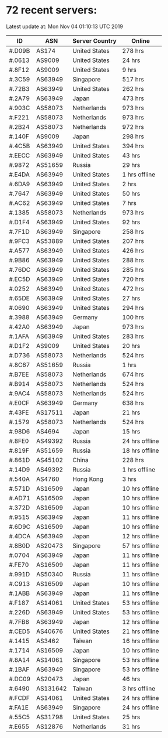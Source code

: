 # 72 recent servers:

Latest update at: Mon Nov 04 01:10:13 UTC 2019

| ID | ASN | Server Country | Online |
| -- | --- | -------------- | ------ |
| #.D09B | AS174 | United States | 278 hrs |
| #.0613 | AS9009 | United States | 24 hrs |
| #.8F12 | AS9009 | United States | 9 hrs |
| #.3C59 | AS63949 | Singapore | 517 hrs |
| #.72B3 | AS63949 | United States | 262 hrs |
| #.2A79 | AS63949 | Japan | 473 hrs |
| #.903C | AS58073 | Netherlands | 973 hrs |
| #.F221 | AS58073 | Netherlands | 973 hrs |
| #.2B24 | AS58073 | Netherlands | 972 hrs |
| #.140F | AS9009 | Japan | 298 hrs |
| #.4C5B | AS63949 | United States | 394 hrs |
| #.EECC | AS63949 | United States | 43 hrs |
| #.9872 | AS51659 | Russia | 29 hrs |
| #.E4DA | AS63949 | United States | 1 hrs offline |
| #.6DA9 | AS63949 | United States | 2 hrs |
| #.7647 | AS63949 | United States | 50 hrs |
| #.AC62 | AS63949 | United States | 7 hrs |
| #.1385 | AS58073 | Netherlands | 973 hrs |
| #.D1F4 | AS63949 | United States | 92 hrs |
| #.7F1D | AS63949 | Singapore | 258 hrs |
| #.9FC3 | AS53889 | United States | 207 hrs |
| #.A577 | AS63949 | United States | 426 hrs |
| #.9B86 | AS63949 | United States | 288 hrs |
| #.76DC | AS63949 | United States | 285 hrs |
| #.EC5D | AS63949 | United States | 720 hrs |
| #.0252 | AS63949 | United States | 472 hrs |
| #.65DE | AS63949 | United States | 27 hrs |
| #.0690 | AS63949 | United States | 294 hrs |
| #.3988 | AS63949 | Germany | 100 hrs |
| #.42A0 | AS63949 | Japan | 973 hrs |
| #.1AFA | AS63949 | United States | 283 hrs |
| #.D1F2 | AS9009 | United States | 20 hrs |
| #.D736 | AS58073 | Netherlands | 524 hrs |
| #.8C67 | AS51659 | Russia | 1 hrs |
| #.B7EE | AS58073 | Netherlands | 674 hrs |
| #.B914 | AS58073 | Netherlands | 524 hrs |
| #.9AC4 | AS58073 | Netherlands | 524 hrs |
| #.E0CF | AS63949 | Germany | 638 hrs |
| #.43FE | AS17511 | Japan | 21 hrs |
| #.1579 | AS58073 | Netherlands | 524 hrs |
| #.98D6 | AS4694 | Japan | 15 hrs |
| #.8FE0 | AS49392 | Russia | 24 hrs offline |
| #.819F | AS51659 | Russia | 18 hrs offline |
| #.861D | AS45102 | China | 228 hrs |
| #.14D9 | AS49392 | Russia | 1 hrs offline |
| #.540A | AS4760 | Hong Kong | 3 hrs |
| #.571D | AS16509 | Japan | 10 hrs offline |
| #.AD71 | AS16509 | Japan | 10 hrs offline |
| #.372D | AS16509 | Japan | 10 hrs offline |
| #.9515 | AS63949 | Japan | 11 hrs offline |
| #.6D9C | AS16509 | Japan | 10 hrs offline |
| #.4DCA | AS63949 | Japan | 12 hrs offline |
| #.8B0D | AS20473 | Singapore | 57 hrs offline |
| #.0704 | AS63949 | Japan | 11 hrs offline |
| #.FE70 | AS16509 | Japan | 11 hrs offline |
| #.991D | AS50340 | Russia | 11 hrs offline |
| #.C913 | AS16509 | Japan | 10 hrs offline |
| #.1ABB | AS63949 | Japan | 11 hrs offline |
| #.F187 | AS14061 | United States | 53 hrs offline |
| #.226D | AS63949 | United States | 53 hrs offline |
| #.7FB8 | AS63949 | Japan | 12 hrs offline |
| #.CED5 | AS40676 | United States | 21 hrs offline |
| #.1415 | AS3462 | Taiwan | 16 hrs offline |
| #.1714 | AS16509 | Japan | 10 hrs offline |
| #.8A14 | AS14061 | Singapore | 53 hrs offline |
| #.1BAF | AS63949 | Singapore | 53 hrs offline |
| #.DC09 | AS20473 | Japan | 46 hrs |
| #.6490 | AS131642 | Taiwan | 3 hrs offline |
| #.FCDF | AS14061 | United States | 24 hrs offline |
| #.FA1E | AS63949 | Singapore | 24 hrs offline |
| #.55C5 | AS31798 | United States | 25 hrs |
| #.E655 | AS12876 | Netherlands | 31 hrs |

